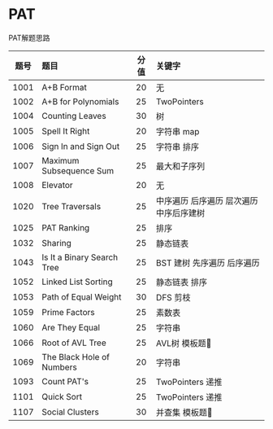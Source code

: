 # PAT

PAT解题思路

|题号|题目|分值|关键字|
:-:|:-|:-:|:-
1001| A+B Format                |20|无  
1002| A+B for Polynomials       |25|TwoPointers
1004| Counting Leaves           |30|树
1005| Spell It Right            |20|字符串 map
1006| Sign In and Sign Out      |25|字符串 排序
1007| Maximum Subsequence Sum   |25|最大和子序列
1008| Elevator                  |20|无
1020| Tree Traversals           |25|中序遍历 后序遍历 层次遍历 中序后序建树
1025| PAT Ranking               |25|排序
1032| Sharing                   |25|静态链表
1043| Is It a Binary Search Tree|25|BST 建树 先序遍历 后序遍历
1052| Linked List Sorting       |25|静态链表 排序
1053| Path of Equal Weight      |30|DFS 剪枝
1059| Prime Factors             |25|素数表
1060| Are They Equal            |25|字符串
1066| Root of AVL Tree          |25|AVL树 模板题📐
1069| The Black Hole of Numbers |20|字符串
1093| Count PAT's               |25|TwoPointers 递推
1101| Quick Sort                |25|TwoPointers 递推
1107| Social Clusters           |30|并查集 模板题📐